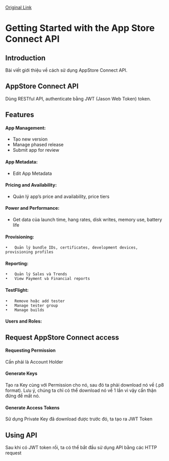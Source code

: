 [Original Link](https://www.andyibanez.com/posts/getting-started-app-store-connect-api/)

# Getting Started with the App Store Connect API
## Introduction
Bài viết giới thiệu về cách sử dụng AppStore Connect API.

## AppStore Connect API
Dùng RESTful API, authenticate bằng JWT (Jason Web Token) token.

## Features
#### App Management:
* Tạo new version
* Manage phased release
* Submit app for review

#### App Metadata:
* Edit App Metadata

#### Pricing and Availability:
* Quản lý app’s price and availability, price tiers

#### Power and Performance:
* Get data của launch time, hang rates, disk writes, memory use, battery life

#### Provisioning:
	•	Quản lý bundle IDs, certificates, development devices, provisioning profiles

#### Reporting:
	•	Quản lý Sales và Trends
	•	View Payment và Financial reports

#### TestFlight:
	•	Remove hoặc add tester
	•	Manage tester group
	•	Manage builds

#### Users and Roles:

## Request AppStore Connect access
#### Requesting Permission
Cần phải là Account Holder

#### Generate Keys
Tạo ra Key cùng với Permission cho nó, sau đó ta phải download nó về (.p8 format). Lưu ý, chúng ta chỉ có thể download nó về 1 lần vì vậy cẩn thận đừng để mất nó.

#### Generate Access Tokens
Sử dụng Private Key đã download được trước đó, ta tạo ra JWT Token

## Using API
Sau khi có JWT token rồi, ta có thể bắt đầu sử dụng API bằng các HTTP request